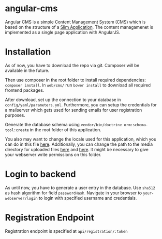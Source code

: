 angular-cms
===========

Angular CMS is a simple Content Management System (CMS) which is based on the structure of a [Slim Application](https://github.com/codeguy/Slim). The content managamenet is implemented as a single page application with AngularJS.

Installation
============
As of now, you have to download the repo via git. Composer will be available in the future.

Then use composer in the root folder to install required dependencies: `composer install`.
In `web/cms/` run `bower install` to download all required frontend packages.

After download, set up the connection to your database in `config/yaml/parameters.yml`. Furthermore, you can setup the credentials for a mailserver which gets used for sending emails for user registration purposes.

Generate the database schema using `vendor/bin/doctrine orm:schema-tool:create` in the root folder of this application.

You also may want to change the locale used for this application, which you can do in this file  [here](https://github.com/rmatil/angular-cms/blob/master/setup.php#L39). 
Additionally, you can change the path to the media directory for uploaded files [here](https://github.com/rmatil/angular-cms/blob/master/setup.php#L35) and [here](https://github.com/rmatil/angular-cms/blob/master/setup.php#L36). It might be necessary to give your webserver write permissions on this folder.

Login to backend
================
As until now, you have to generate a user entry in the database. Use `sha512` as hash algorithm for field `passwordHash`.
Navigate in your browser to `your-webserver/login` to login with specified username and credentials.

Registration Endpoint
=====================
Registration endpoint is specified at `api/registration/:token`


